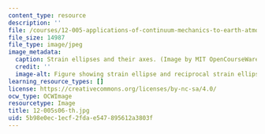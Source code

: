 ```yaml
---
content_type: resource
description: ''
file: /courses/12-005-applications-of-continuum-mechanics-to-earth-atmospheric-and-planetary-sciences-spring-2006/5b98e0ec1ecf2fdae547895612a3803f_12-005s06-th.jpg
file_size: 14987
file_type: image/jpeg
image_metadata:
  caption: Strain ellipses and their axes. (Image by MIT OpenCourseWare.)
  credit: ''
  image-alt: Figure showing strain ellipse and reciprocal strain ellipse.
learning_resource_types: []
license: https://creativecommons.org/licenses/by-nc-sa/4.0/
ocw_type: OCWImage
resourcetype: Image
title: 12-005s06-th.jpg
uid: 5b98e0ec-1ecf-2fda-e547-895612a3803f
---
```

